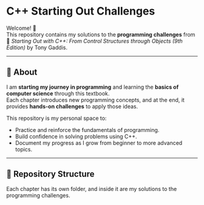 # C++ Starting Out Challenges

Welcome! 👋  
This repository contains my solutions to the **programming challenges** from  
📘 *Starting Out with C++: From Control Structures through Objects (9th Edition)* by Tony Gaddis.

---

## 🌱 About
I am **starting my journey in programming** and learning the **basics of computer science** through this textbook.  
Each chapter introduces new programming concepts, and at the end, it provides **hands-on challenges** to apply those ideas.  

This repository is my personal space to:
- Practice and reinforce the fundamentals of programming.
- Build confidence in solving problems using C++.
- Document my progress as I grow from beginner to more advanced topics.

---

## 📂 Repository Structure
Each chapter has its own folder, and inside it are my solutions to the programming challenges.
